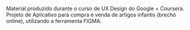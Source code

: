 Material produzido durante o curso de UX Design do Google + Coursera. 
Projeto de Aplicativo para compra e venda de artigos infantis (brechó online), utilizando a ferramenta FIGMA. 
